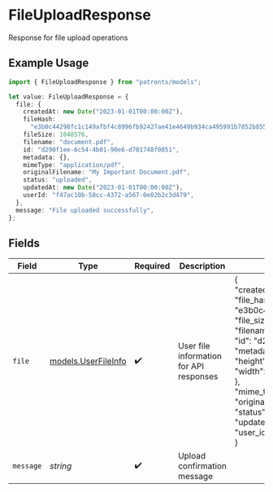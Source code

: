 # FileUploadResponse

Response for file upload operations

## Example Usage

```typescript
import { FileUploadResponse } from "patronts/models";

let value: FileUploadResponse = {
  file: {
    createdAt: new Date("2023-01-01T00:00:00Z"),
    fileHash:
      "e3b0c44298fc1c149afbf4c8996fb92427ae41e4649b934ca495991b7852b855",
    fileSize: 1048576,
    filename: "document.pdf",
    id: "d290f1ee-6c54-4b01-90e6-d701748f0851",
    metadata: {},
    mimeType: "application/pdf",
    originalFilename: "My Important Document.pdf",
    status: "uploaded",
    updatedAt: new Date("2023-01-01T00:00:00Z"),
    userId: "f47ac10b-58cc-4372-a567-0e02b2c3d479",
  },
  message: "File uploaded successfully",
};
```

## Fields

| Field                                                                                                                                                                                                                                                                                                                                                                                                                                                                     | Type                                                                                                                                                                                                                                                                                                                                                                                                                                                                      | Required                                                                                                                                                                                                                                                                                                                                                                                                                                                                  | Description                                                                                                                                                                                                                                                                                                                                                                                                                                                               | Example                                                                                                                                                                                                                                                                                                                                                                                                                                                                   |
| ------------------------------------------------------------------------------------------------------------------------------------------------------------------------------------------------------------------------------------------------------------------------------------------------------------------------------------------------------------------------------------------------------------------------------------------------------------------------- | ------------------------------------------------------------------------------------------------------------------------------------------------------------------------------------------------------------------------------------------------------------------------------------------------------------------------------------------------------------------------------------------------------------------------------------------------------------------------- | ------------------------------------------------------------------------------------------------------------------------------------------------------------------------------------------------------------------------------------------------------------------------------------------------------------------------------------------------------------------------------------------------------------------------------------------------------------------------- | ------------------------------------------------------------------------------------------------------------------------------------------------------------------------------------------------------------------------------------------------------------------------------------------------------------------------------------------------------------------------------------------------------------------------------------------------------------------------- | ------------------------------------------------------------------------------------------------------------------------------------------------------------------------------------------------------------------------------------------------------------------------------------------------------------------------------------------------------------------------------------------------------------------------------------------------------------------------- |
| `file`                                                                                                                                                                                                                                                                                                                                                                                                                                                                    | [models.UserFileInfo](../models/userfileinfo.md)                                                                                                                                                                                                                                                                                                                                                                                                                          | :heavy_check_mark:                                                                                                                                                                                                                                                                                                                                                                                                                                                        | User file information for API responses                                                                                                                                                                                                                                                                                                                                                                                                                                   | {<br/>"created_at": "2023-01-01T00:00:00Z",<br/>"file_hash": "e3b0c44298fc1c149afbf4c8996fb92427ae41e4649b934ca495991b7852b855",<br/>"file_size": 1048576,<br/>"filename": "document.pdf",<br/>"id": "d290f1ee-6c54-4b01-90e6-d701748f0851",<br/>"metadata": {<br/>"height": 1080,<br/>"width": 1920<br/>},<br/>"mime_type": "application/pdf",<br/>"original_filename": "My Important Document.pdf",<br/>"status": "uploaded",<br/>"updated_at": "2023-01-01T00:00:00Z",<br/>"user_id": "f47ac10b-58cc-4372-a567-0e02b2c3d479"<br/>} |
| `message`                                                                                                                                                                                                                                                                                                                                                                                                                                                                 | *string*                                                                                                                                                                                                                                                                                                                                                                                                                                                                  | :heavy_check_mark:                                                                                                                                                                                                                                                                                                                                                                                                                                                        | Upload confirmation message                                                                                                                                                                                                                                                                                                                                                                                                                                               |                                                                                                                                                                                                                                                                                                                                                                                                                                                                           |